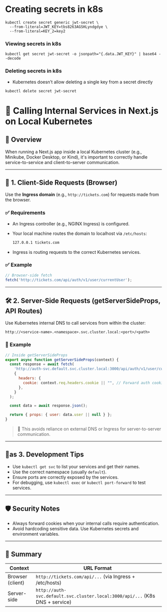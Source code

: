 # Creating secrets in k8s

```
kubectl create secret generic jwt-secret \
  --from-literal=JWT_KEY=tbs8263AGSHLyndgdye \
  --from-literal=KEY_2=key2
```

### Viewing secrets in k8s

```
kubectl get secret jwt-secret -o jsonpath="{.data.JWT_KEY}" | base64 --decode
``` 

### Deleting secrets in k8s
- Kubernetes doesn’t allow deleting a single key from a secret directly 

```
kubectl delete secret jwt-secret
``` 

# 📘 Calling Internal Services in Next.js on Local Kubernetes

## 📜 Overview

When running a Next.js app inside a local Kubernetes cluster (e.g., Minikube, Docker Desktop, or Kind), it's important to correctly handle service-to-service and client-to-server communication.

---

## 🧱 1. Client-Side Requests (Browser)

Use the **Ingress domain** (e.g., `http://tickets.com`) for requests made from the browser.

### ✅ Requirements

* An Ingress controller (e.g., NGINX Ingress) is configured.

* Your local machine routes the domain to localhost via `/etc/hosts`:

  ```bash
  127.0.0.1 tickets.com
  ```

* Ingress is routing requests to the correct Kubernetes services.

### ✅ Example

```js
// Browser-side fetch
fetch('http://tickets.com/api/auth/v1/user/currentUser');
```

---

## 🛠️ 2. Server-Side Requests (getServerSideProps, API Routes)

Use Kubernetes internal DNS to call services from within the cluster:

```
http://<service-name>.<namespace>.svc.cluster.local:<port>/<path>
```

### 🔧 Example

```js
// Inside getServerSideProps
export async function getServerSideProps(context) {
  const response = await fetch(
    'http://auth-svc.default.svc.cluster.local:3000/api/auth/v1/user/currentUser',
    {
      headers: {
        cookie: context.req.headers.cookie || "", // Forward auth cookies
      },
    }
  );

  const data = await response.json();

  return { props: { user: data.user || null } };
}
```

> 🔄 This avoids reliance on external DNS or Ingress for server-to-server communication.

---

## 🧺as 3. Development Tips

* Use `kubectl get svc` to list your services and get their names.
* Use the correct namespace (usually `default`).
* Ensure ports are correctly exposed by the services.
* For debugging, use `kubectl exec` or `kubectl port-forward` to test services.

---

## 🛡️ Security Notes

* Always forward cookies when your internal calls require authentication.
* Avoid hardcoding sensitive data. Use Kubernetes secrets and environment variables.

---

## 🧵 Summary

| Context          | URL Format                                                                   |
| ---------------- | ---------------------------------------------------------------------------- |
| Browser (client) | `http://tickets.com/api/...` (via Ingress + /etc/hosts)                      |
| Server-side      | `http://auth-svc.default.svc.cluster.local:3000/api/...` (K8s DNS + service) |
